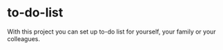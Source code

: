 # to-do-list
With this project you can set up to-do list for yourself, your family or your colleagues.
